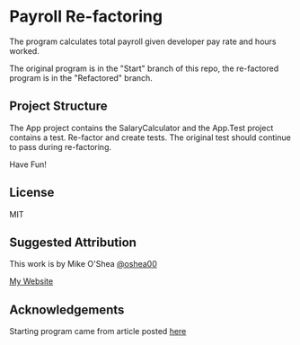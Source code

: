 ﻿# Payroll Re-factoring

The program calculates total payroll given developer pay rate and hours worked.

The original program is in the "Start" branch of this repo, the re-factored
program is in the "Refactored" branch.

## Project Structure

The App project contains the SalaryCalculator and the App.Test project contains
a test. Re-factor and create tests. The original test should continue to pass
during re-factoring.

Have Fun!

## License

MIT

## Suggested Attribution
This work is by Mike O'Shea [@oshea00](https://twitter.com/oshea00)

[My Website](https://www.th2code.com)

## Acknowledgements
Starting program came from article posted [here](https://code-maze.com/open-closed-principle/)

